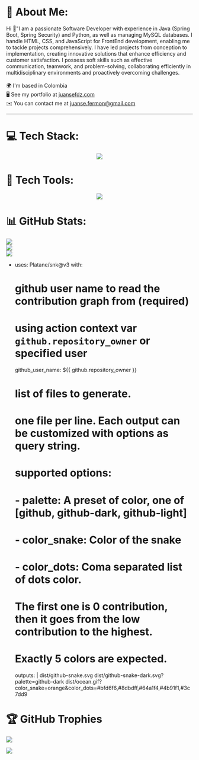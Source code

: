 # 💫 About Me:
Hi 👋"I am a passionate Software Developer with experience in Java (Spring Boot, Spring Security) and Python, as well as managing MySQL databases. I handle HTML, CSS, and JavaScript for FrontEnd development, enabling me to tackle projects comprehensively. I have led projects from conception to implementation, creating innovative solutions that enhance efficiency and customer satisfaction. I possess soft skills such as effective communication, teamwork, and problem-solving, collaborating efficiently in multidisciplinary environments and proactively overcoming challenges.<br><br>🌍 I'm based in Colombia<br>🖥️ See my portfolio at [juansefdz.com](https://juansefdz.com/)<br>✉️ You can contact me at juanse.fermon@gmail.com<br>

------------



# 💻 Tech Stack:


<p align="center">
  <a href="https://skillicons.dev">
    <img src="https://skillicons.dev/icons?i=java,spring,js,html,css,nextjs,tailwind,mysql,py,docker,git,bash,md" />
  </a>
</p>


# 🔧 Tech Tools:


<p align="center">
  <a href="https://skillicons.dev">
    <img src="https://skillicons.dev/icons?i=j,discord,notion,linkedin,postman,idea,github,vscode" />
  </a>
</p>


# 📊 GitHub Stats:


![](https://github-readme-stats.vercel.app/api?username=juansefdz&theme=dark&hide_border=false&include_all_commits=true&count_private=false)<br/>
![](https://github-readme-streak-stats.herokuapp.com/?user=juansefdz&theme=dark&hide_border=false)<br/>
![](https://github-readme-stats.vercel.app/api/top-langs/?username=juansefdz&theme=dark&hide_border=false&include_all_commits=true&count_private=false&layout=compact)


- uses: Platane/snk@v3
  with:
    # github user name to read the contribution graph from (**required**)
    # using action context var `github.repository_owner` or specified user
    github_user_name: ${{ github.repository_owner }}

    # list of files to generate.
    # one file per line. Each output can be customized with options as query string.
    #
    #  supported options:
    #  - palette:     A preset of color, one of [github, github-dark, github-light]
    #  - color_snake: Color of the snake
    #  - color_dots:  Coma separated list of dots color.
    #                 The first one is 0 contribution, then it goes from the low contribution to the highest.
    #                 Exactly 5 colors are expected.
    outputs: |
      dist/github-snake.svg
      dist/github-snake-dark.svg?palette=github-dark
      dist/ocean.gif?color_snake=orange&color_dots=#bfd6f6,#8dbdff,#64a1f4,#4b91f1,#3c7dd9
            

# 🏆 GitHub Trophies


![](https://github-profile-trophy.vercel.app/?username=juansefdz&theme=radical&no-frame=false&no-bg=true&margin-w=4)

	
[![](https://visitcount.itsvg.in/api?id=juansefdz&icon=2&color=6)](https://visitcount.itsvg.in)

